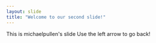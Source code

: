 ```yaml
---
layout: slide
title: "Welcome to our second slide!"
---
```

This is michaelpullen's slide
Use the left arrow to go back!